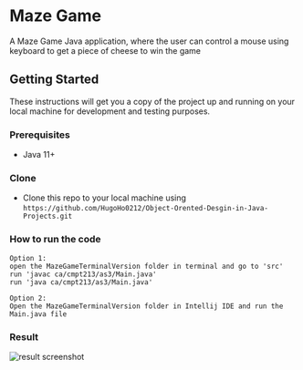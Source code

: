 # Maze Game
A Maze Game Java application, where the user can control a mouse using keyboard to get a piece of cheese to win the game 


## Getting Started

These instructions will get you a copy of the project up and running on your local machine for development and testing purposes.

### Prerequisites

*  Java 11+


### Clone

- Clone this repo to your local machine using `https://github.com/HugoHo0212/Object-Orented-Desgin-in-Java-Projects.git`

### How to run the code
```
Option 1:
open the MazeGameTerminalVersion folder in terminal and go to 'src'
run 'javac ca/cmpt213/as3/Main.java'
run 'java ca/cmpt213/as3/Main.java'
```
```
Option 2:
Open the MazeGameTerminalVersion folder in Intellij IDE and run the Main.java file
```
### Result
![result screenshot](https://user-images.githubusercontent.com/37818659/99179675-c847c100-26d4-11eb-8b24-291799c0a022.png)
